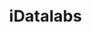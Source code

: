 ---
blog: https://idatalabs.com/about/blog
facebook: https://facebook.com/idatalabs
linkedin: https://linkedin.com/company/3592128
logohandle: idatalabs
sort: idatalabs
title: iDatalabs
twitter: https://x.com/idatalabs
website: https://idatalabs.com/
---